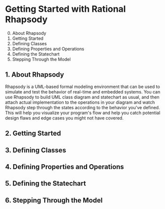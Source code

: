 # Getting Started with Rational Rhapsody

0. About Rhapsody
1. Getting Started
2. Defining Classes
3. Defining Properties and Operations
4. Defining the Statechart
5. Stepping Through the Model

## 1. About Rhapsody

Rhapsody is a UML-based formal modeling environment that can be used
to simulate and test the behavior of real-time and embedded systems.
You can use Rhapsody to build UML class diagram and statechart as usual,
and then attach actual implementation to the operations in your diagram
and watch Rhapsody step through the states according to the behavior
you've defined. This will help you visualize your program's flow
and help you catch potential design flaws and edge cases you might not
have covered.

## 2. Getting Started



## 3. Defining Classes

## 4. Defining Properties and Operations

## 5. Defining the Statechart

## 6. Stepping Through the Model